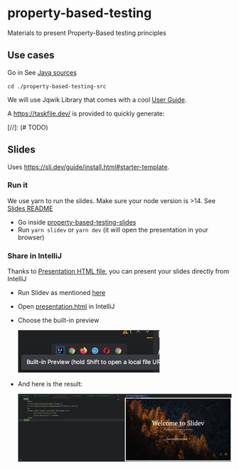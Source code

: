 # property-based-testing

Materials to present Property-Based testing principles

## Use cases

Go in See [Java sources](./property-based-testing-src)

```shell
cd ./property-based-testing-src
```

We will use Jqwik Library that comes with a cool [User Guide](https://jqwik.net/docs/current/user-guide.html).

A https://taskfile.dev/ is provided to quickly generate:

[//]: (# TODO)

## Slides

Uses https://sli.dev/guide/install.html#starter-template.

### Run it

We use yarn to run the slides. Make sure your node version is >14.
See [Slides README](./property-based-testing-slides/README.md)

- Go inside [property-based-testing-slides](./property-based-testing-slides)
- Run `yarn slidev` or `yarn dev` (it will open the presentation in your browser)

### Share in IntelliJ

Thanks to [Presentation HTML file](./property-based-testing-slides/presentation.html), you can present your slides directly from IntelliJ

- Run Slidev as mentioned [here](#run-it)
- Open [presentation.html](./property-based-testing-slides/presentation.html) in IntelliJ
- Choose the built-in preview 

  ![Built-In Preview](docs/imgs/builtin-preview.png)

- And here is the result:

  ![Built-In Preview Result](docs/imgs/builtin-preview-result.png)
